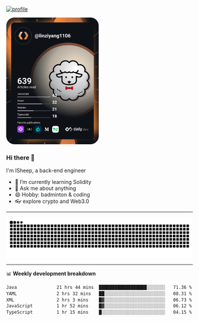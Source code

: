 [![profile](https://user-images.githubusercontent.com/54968314/208005045-e4b42f3b-833d-4242-bfcc-e764865553a2.svg)](https://www.calligrapher.ai/)

<a href="https://app.daily.dev/linziyang1106"><img src="/devcard.png" width="250" alt="ISheep's Dev Card"/></a>

### Hi there 🐏

I'm ISheep, a back-end engineer

- 🔭 I’m currently learning Solidity
- 💬 Ask me about anything
- 😄 Hobby: badminton & coding
- 👓 explore crypto and Web3.0

-------

![](https://raw.githubusercontent.com/ISheepp/ISheepp/output/github-contribution-grid-snake.svg)

-------

📊 **Weekly development breakdown**
<!--START_SECTION:waka-->

```txt
Java               21 hrs 44 mins  ██████████████████░░░░░░░   71.36 %
YAML               2 hrs 32 mins   ██░░░░░░░░░░░░░░░░░░░░░░░   08.31 %
XML                2 hrs 3 mins    █▓░░░░░░░░░░░░░░░░░░░░░░░   06.73 %
JavaScript         1 hr 52 mins    █▓░░░░░░░░░░░░░░░░░░░░░░░   06.12 %
TypeScript         1 hr 15 mins    █░░░░░░░░░░░░░░░░░░░░░░░░   04.15 %
```

<!--END_SECTION:waka-->
